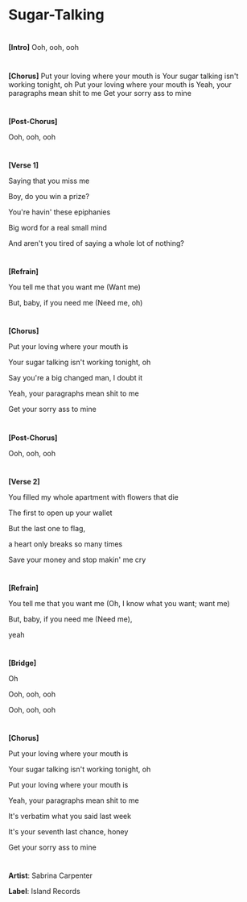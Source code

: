# Sugar-Talking


#



**[Intro]**
Ooh, ooh, ooh

#

**[Chorus]**
Put your loving where your mouth is
Your sugar talking isn't working tonight, oh
Put your loving where your mouth is
Yeah, your paragraphs mean shit to me
Get your sorry ass to mine

#

**[Post-Chorus]**

Ooh, ooh, ooh

#

**[Verse 1]**

Saying that you miss me

Boy, do you win a prize?

You're havin' these epiphanies

Big word for a real small mind

And aren't you tired of saying a whole lot of nothing?

#

**[Refrain]**

You tell me that you want me (Want me)

But, baby, if you need me (Need me, oh)

#

**[Chorus]**

Put your loving where your mouth is

Your sugar talking isn't working tonight, oh

Say you're a big changed man, I doubt it

Yeah, your paragraphs mean shit to me

Get your sorry ass to mine

#

**[Post-Chorus]**

Ooh, ooh, ooh

#

**[Verse 2]**

You filled my whole apartment with flowers that die

The first to open up your wallet

But the last one to flag,

a heart only breaks so many times

Save your money and stop makin' me cry

#

**[Refrain]**

You tell me that you want me (Oh, I know what you want; want me)

But, baby, if you need me (Need me),

yeah

#

**[Bridge]**

Oh

Ooh, ooh, ooh

Ooh, ooh, ooh

#

**[Chorus]**

Put your loving where your mouth is

Your sugar talking isn't working tonight, oh

Put your loving where your mouth is

Yeah, your paragraphs mean shit to me

It's verbatim what you said last week

It's your seventh last chance, honey

Get your sorry ass to mine

#
#

**Artist**: Sabrina Carpenter

**Label**: Island Records

